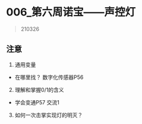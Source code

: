 # 006_第六周诺宝——声控灯
>210326

## 注意
1. 通用变量
* 在哪里找？
数字化传感器P56

2. 理解和掌握0/1的含义
* 学会变通P57 交流1

3. 如何一次击掌实现灯的明灭？

